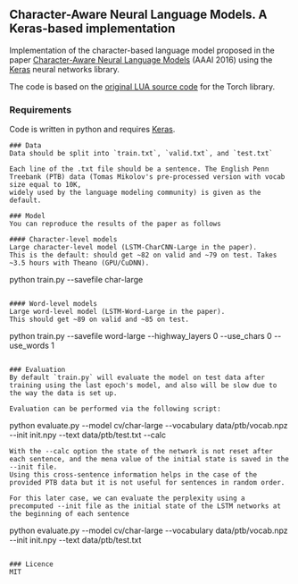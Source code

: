 ## Character-Aware Neural Language Models. A Keras-based implementation

Implementation of the character-based language model proposed in the paper [Character-Aware Neural Language Models](http://arxiv.org/abs/1508.06615) 
(AAAI 2016) using the [Keras](http://keras.io) neural networks library.

The code is based on the [original LUA source code](https://github.com/yoonkim/lstm-char-cnn) for the Torch library.

### Requirements
Code is written in python and requires [Keras](https://github.com/fchollet/keras).
```
### Data
Data should be split into `train.txt`, `valid.txt`, and `test.txt`

Each line of the .txt file should be a sentence. The English Penn 
Treebank (PTB) data (Tomas Mikolov's pre-processed version with vocab size equal to 10K,
widely used by the language modeling community) is given as the default.

### Model
You can reproduce the results of the paper as follows

#### Character-level models
Large character-level model (LSTM-CharCNN-Large in the paper).
This is the default: should get ~82 on valid and ~79 on test. Takes ~3.5 hours with Theano (GPU/CuDNN).
```
python train.py --savefile char-large
```

#### Word-level models
Large word-level model (LSTM-Word-Large in the paper).
This should get ~89 on valid and ~85 on test.
```
python train.py --savefile word-large --highway_layers 0 --use_chars 0 --use_words 1
```

### Evaluation
By default `train.py` will evaluate the model on test data after training using the last epoch's model, and also will be slow due to
the way the data is set up.

Evaluation can be performed via the following script:
```
python evaluate.py --model cv/char-large --vocabulary data/ptb/vocab.npz --init init.npy --text data/ptb/test.txt --calc
```
With the --calc option the state of the network is not reset after each sentence, and the mena value of the initial state is saved in the --init file.
Using this cross-sentence information helps in the case of the provided PTB data but it is not useful for sentences in random order.

For this later case, we can evaluate the perplexity using a precomputed --init file as the initial state of the LSTM networks at the beginning of each sentence
```
python evaluate.py --model cv/char-large --vocabulary data/ptb/vocab.npz --init init.npy --text data/ptb/test.txt
```

### Licence
MIT

